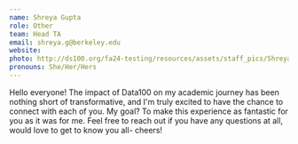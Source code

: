 ```yaml
---
name: Shreya Gupta
role: Other
team: Head TA
email: shreya.g@berkeley.edu
website: 
photo: http://ds100.org/fa24-testing/resources/assets/staff_pics/Shreya_Gupta.jpg
pronouns: She/Her/Hers
---
```

Hello everyone! The impact of Data100 on my academic journey has been nothing short of transformative, and I'm truly excited to have the chance to connect with each of you. My goal? To make this experience as fantastic for you as it was for me. Feel free to reach out if you have any questions at all, would love to get to know you all- cheers!
